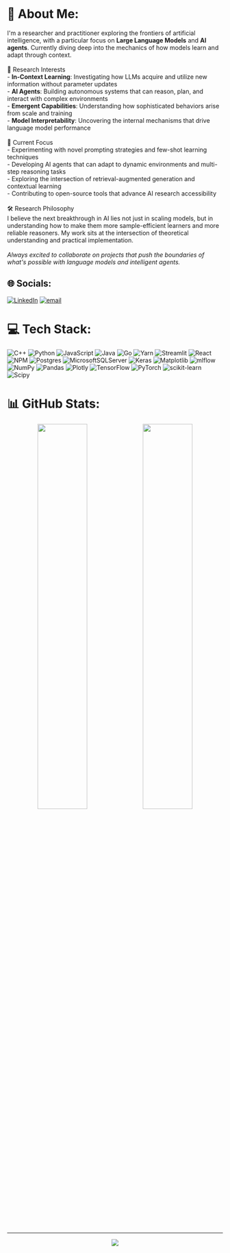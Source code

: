 # 💫 About Me:
I'm a researcher and practitioner exploring the frontiers of artificial intelligence, with a particular focus on **Large Language Models** and **AI agents**. Currently diving deep into the mechanics of how models learn and adapt through context.<br><br>🔬 Research Interests<br>- **In-Context Learning**: Investigating how LLMs acquire and utilize new information without parameter updates<br>- **AI Agents**: Building autonomous systems that can reason, plan, and interact with complex environments  <br>- **Emergent Capabilities**: Understanding how sophisticated behaviors arise from scale and training<br>- **Model Interpretability**: Uncovering the internal mechanisms that drive language model performance<br><br>🧠 Current Focus<br>- Experimenting with novel prompting strategies and few-shot learning techniques<br>- Developing AI agents that can adapt to dynamic environments and multi-step reasoning tasks<br>- Exploring the intersection of retrieval-augmented generation and contextual learning<br>- Contributing to open-source tools that advance AI research accessibility<br><br>🛠️ Research Philosophy<br>I believe the next breakthrough in AI lies not just in scaling models, but in understanding how to make them more sample-efficient learners and more reliable reasoners. My work sits at the intersection of theoretical understanding and practical implementation.<br><br>*Always excited to collaborate on projects that push the boundaries of what's possible with language models and intelligent agents.*


## 🌐 Socials:
[![LinkedIn](https://img.shields.io/badge/LinkedIn-%230077B5.svg?logo=linkedin&logoColor=white)](https://linkedin.com/in/https://www.linkedin.com/in/sameer-mahmud-14b699244/) [![email](https://img.shields.io/badge/Email-D14836?logo=gmail&logoColor=white)](mailto:sameermahmud946@gmail.com) 

# 💻 Tech Stack:
![C++](https://img.shields.io/badge/c++-%2300599C.svg?style=for-the-badge&logo=c%2B%2B&logoColor=white) ![Python](https://img.shields.io/badge/python-3670A0?style=for-the-badge&logo=python&logoColor=ffdd54) ![JavaScript](https://img.shields.io/badge/javascript-%23323330.svg?style=for-the-badge&logo=javascript&logoColor=%23F7DF1E) ![Java](https://img.shields.io/badge/java-%23ED8B00.svg?style=for-the-badge&logo=openjdk&logoColor=white) ![Go](https://img.shields.io/badge/go-%2300ADD8.svg?style=for-the-badge&logo=go&logoColor=white) ![Yarn](https://img.shields.io/badge/yarn-%232C8EBB.svg?style=for-the-badge&logo=yarn&logoColor=white) ![Streamlit](https://img.shields.io/badge/Streamlit-%23FE4B4B.svg?style=for-the-badge&logo=streamlit&logoColor=white) ![React](https://img.shields.io/badge/react-%2320232a.svg?style=for-the-badge&logo=react&logoColor=%2361DAFB) ![NPM](https://img.shields.io/badge/NPM-%23CB3837.svg?style=for-the-badge&logo=npm&logoColor=white) ![Postgres](https://img.shields.io/badge/postgres-%23316192.svg?style=for-the-badge&logo=postgresql&logoColor=white) ![MicrosoftSQLServer](https://img.shields.io/badge/Microsoft%20SQL%20Server-CC2927?style=for-the-badge&logo=microsoft%20sql%20server&logoColor=white) ![Keras](https://img.shields.io/badge/Keras-%23D00000.svg?style=for-the-badge&logo=Keras&logoColor=white) ![Matplotlib](https://img.shields.io/badge/Matplotlib-%23ffffff.svg?style=for-the-badge&logo=Matplotlib&logoColor=black) ![mlflow](https://img.shields.io/badge/mlflow-%23d9ead3.svg?style=for-the-badge&logo=numpy&logoColor=blue) ![NumPy](https://img.shields.io/badge/numpy-%23013243.svg?style=for-the-badge&logo=numpy&logoColor=white) ![Pandas](https://img.shields.io/badge/pandas-%23150458.svg?style=for-the-badge&logo=pandas&logoColor=white) ![Plotly](https://img.shields.io/badge/Plotly-%233F4F75.svg?style=for-the-badge&logo=plotly&logoColor=white) ![TensorFlow](https://img.shields.io/badge/TensorFlow-%23FF6F00.svg?style=for-the-badge&logo=TensorFlow&logoColor=white) ![PyTorch](https://img.shields.io/badge/PyTorch-%23EE4C2C.svg?style=for-the-badge&logo=PyTorch&logoColor=white) ![scikit-learn](https://img.shields.io/badge/scikit--learn-%23F7931E.svg?style=for-the-badge&logo=scikit-learn&logoColor=white) ![Scipy](https://img.shields.io/badge/SciPy-%230C55A5.svg?style=for-the-badge&logo=scipy&logoColor=%white)

# 📊 GitHub Stats:
<div align="center">
  
<img src="https://nirzak-streak-stats.vercel.app/?user=Fliptoss&theme=dark&hide_border=false&background=000000" width="48%" />
<img src="https://github-readme-stats.vercel.app/api/top-langs/?username=Fliptoss&theme=dark&hide_border=false&include_all_commits=false&count_private=false&layout=compact&bg_color=000000" width="48%" />

</div>


<div align="center">
  
---
[![](https://visitcount.itsvg.in/api?id=Fliptoss&icon=0&color=0)](https://visitcount.itsvg.in)

</div>

<!-- Proudly created with GPRM ( https://gprm.itsvg.in ) -->
